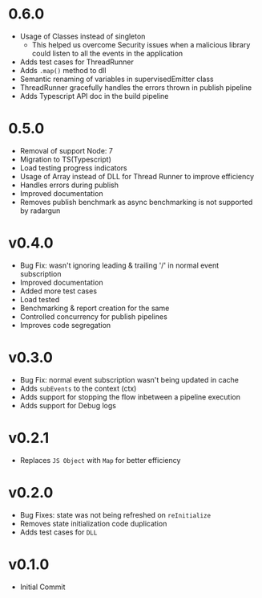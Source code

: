 # 0.6.0
* Usage of Classes instead of singleton
  * This helped us overcome Security issues when a malicious library could listen to all the events in the application
* Adds test cases for ThreadRunner
* Adds `.map()` method to dll
* Semantic renaming of variables in supervisedEmitter class
* ThreadRunner gracefully handles the errors thrown in publish pipeline
* Adds Typescript API doc in the build pipeline

# 0.5.0
* Removal of support Node: 7
* Migration to TS(Typescript)
* Load testing progress indicators
* Usage of Array instead of DLL for Thread Runner to improve efficiency
* Handles errors during publish
* Improved documentation
* Removes publish benchmark as async benchmarking is not supported by radargun

# v0.4.0
* Bug Fix: wasn't ignoring leading & trailing '/' in normal event subscription
* Improved documentation
* Added more test cases
* Load tested
* Benchmarking & report creation for the same
* Controlled concurrency for publish pipelines
* Improves code segregation

# v0.3.0
* Bug Fix: normal event subscription wasn't being updated in cache
* Adds `subEvents` to the context (ctx)
* Adds support for stopping the flow inbetween a pipeline execution
* Adds support for Debug logs

# v0.2.1
* Replaces `JS Object` with `Map` for better efficiency

# v0.2.0
* Bug Fixes: state was not being refreshed on `reInitialize`
* Removes state initialization code duplication
* Adds test cases for `DLL`


# v0.1.0
* Initial Commit